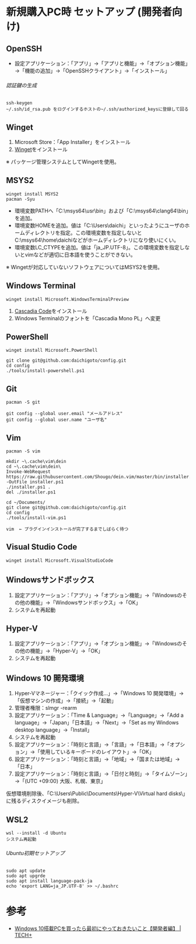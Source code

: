 # 新規購入PC時 セットアップ (開発者向け)

## OpenSSH

- 設定アプリケーション：「アプリ」→「アプリと機能」→「オプション機能」→「機能の追加」→「OpenSSHクライアント」→「インストール」

###### 認証鍵の生成

    ssh-keygen
    ~/.ssh/id_rsa.pub をログインするホストの~/.ssh/authorized_keysに登録して回る

## Winget

1. Microsoft Store：「App Installer」をインストール
2. [Winget](https://github.com/microsoft/winget-cli/releases)をインストール

※ パッケージ管理システムとしてWingetを使用。 

## MSYS2

    winget install MSYS2
    pacman -Syu

- 環境変数PATHへ「C:\msys64\usr\bin」および「C:\msys64\clang64\bin」を追加。
- 環境変数HOMEを追加。値は「C:\Users\daichi」といったようにユーザのホームディレクトリを指定。この環境変数を指定しないとC:\msys64\home\daichiなどがホームディレクトリになり使いにくい。
- 環境変数LC_CTYPEを追加。値は「ja_JP.UTF-8」。この環境変数を指定しないとvimなどが適切に日本語を使うことができない。

※ Wingetが対応していないソフトウェアについてはMSYS2を使用。

## Windows Terminal

    winget install Microsoft.WindowsTerminalPreview

1. [Cascadia Code](https://github.com/microsoft/cascadia-code/releases)をインストール
2. Windows Terminalのフォントを「Cascadia Mono PL」へ変更

## PowerShell

    winget install Microsoft.PowerShell
    
    git clone git@github.com:daichigoto/config.git
    cd config
    ./tools/install-powershell.ps1

## Git

    pacman -S git
    
    git config --global user.email "メールアドレス"
    git config --global user.name "ユーザ名"

## Vim

    pacman -S vim
    
    mkdir ~\.cache\vim\dein
    cd ~\.cache\vim\dein\
    Invoke-WebRequest https://raw.githubusercontent.com/Shougo/dein.vim/master/bin/installer.ps1 -OutFile installer.ps1
    ./installer.ps1 .
    del ./installer.ps1
   
    cd ~/Documents/
    git clone git@github.com:daichigoto/config.git
    cd config
    ./tools/install-vim.ps1
    
    vim  ← プラグインインストールが完了するまでしばらく待つ

## Visual Studio Code

    winget install Microsoft.VisualStudioCode

## Windowsサンドボックス

1. 設定アプリケーション：「アプリ」→「オプション機能」→「Windowsのその他の機能」→「Windowsサンドボックス」→「OK」
2. システムを再起動

## Hyper-V

1. 設定アプリケーション：「アプリ」→「オプション機能」→「Windowsのその他の機能」→「Hyper-V」→「OK」
2. システムを再起動

## Windows 10 開発環境

1. Hyper-Vマネージャー：「クイック作成…」→「Windows 10 開発環境」→「仮想マシンの作成」→「接続」→「起動」
2. 管理者権限：slmgr -rearm
3. 設定アプリケーション：「Time & Language」→「Language」→「Add a language」→「Japan」「日本語」→「Next」→「Set as my Windows desktop language」→「Install」
4. システムを再起動
5. 設定アプリケーション：「時刻と言語」→「言語」→「日本語」→「オプション」→「使用しているキーボードのレイアウト」→「OK」
6. 設定アプリケーション：「時刻と言語」→「地域」→「国または地域」→「日本」
7. 設定アプリケーション：「時刻と言語」→「日付と時刻」→「タイムゾーン」→「(UTC +09:00) 大阪、札幌、東京」

仮想環境削除後、「C:\Users\Public\Documents\Hyper-V\Virtual hard disks\」に残るディスクイメージも削除。

## WSL2

    wsl --install -d Ubuntu
    システム再起動

###### Ubuntu初期セットアップ

    sudo apt update
    sudo apt upgrde
    sudo apt install language-pack-ja
    echo 'export LANG=ja_JP.UTF-8' >> ~/.bashrc

# 参考

- [Windows 10搭載PCを買ったら最初にやっておきたいこと【開発者編】 \| TECH\+](https://news.mynavi.jp/article/20210622-1904714/)
